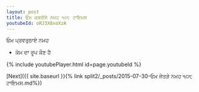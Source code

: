 ```yaml
---
layout: post
title: ਓਮ ਚਕਰੀਨੇ ਨਮਹ ੧੦੮ ਟਾਇਮਸ
youtubeId: oRJ3X8xoXzA
---
```

 
 
 ਓਮ ਪ੍ਰਵਰੁਠਾਏ ਨਮਹ  
 
 -  ਕੰਮ ਦਾ ਰੂਪ ਕੌਣ ਹੈ 
 
  
 
  
 
 
 
 
 
 


{% include youtubePlayer.html id=page.youtubeId %}
 
[Next]({{ site.baseurl }}{% link  split2/_posts/2015-07-30-ਓਮ ਜੇਤੜੇ ਨਮਹ ੧੦੮ ਟਾਇਮਸ.md%})
 
